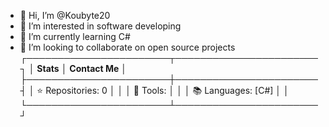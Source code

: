 - 👋 Hi, I’m @Koubyte20
- 👀 I’m interested in software developing
- 🌱 I’m currently learning C#
- 💞️ I’m looking to collaborate on open source projects
┌───────────────────────┬───────────────────────┐
│ **Stats**             │ **Contact Me**        │
├───────────────────────┼───────────────────────┤
│ ⭐ Repositories: 0    │                       │
│ 🔧 Tools:             │                       │
│ 📚 Languages: [C#]    │                       │
└───────────────────────┴───────────────────────┘
